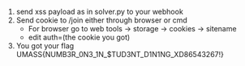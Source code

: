 1. send xss payload as in solver.py to your webhook
2. Send cookie to /join either through browser or cmd
    - For browser go to web tools -> storage -> cookies -> sitename 
    - edit auth=(the cookie you got)
3. You got your flag UMASS{NUMB3R_0N3_1N_$TUD3NT_D1N1NG_XD86543267!}